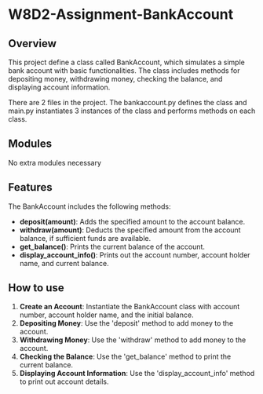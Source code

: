 # W8D2-Assignment-BankAccount

## Overview
This project define a class called BankAccount, which simulates a simple bank account with basic functionalities. The class includes methods for depositing money, withdrawing money, checking the balance, and displaying account information.  

There are 2 files in the project. The bankaccount.py defines the class and main.py instantiates 3 instances of the class and performs methods on each class.

## Modules
No extra modules necessary

## Features
The BankAccount includes the following methods:  
- **__deposit(amount)__**: Adds the specified amount to the account balance.
- **withdraw(amount)**: Deducts the specified amount from the account balance, if sufficient funds are available.
- **get_balance()**: Prints the current balance of the account.
- **display_account_info()**: Prints out the account number, account holder name, and current balance.

## How to use
1. __Create an Account__: Instantiate the BankAccount class with account number, account holder name, and the initial balance.
2. __Depositing Money__: Use the 'deposit' method to add money to the account.
3. __Withdrawing Money__: Use the 'withdraw' method to add money to the account.
4. __Checking the Balance__: Use the 'get_balance' method to print the current balance.
5. __Displaying Account Information__: Use the 'display_account_info' method to print out account details.
